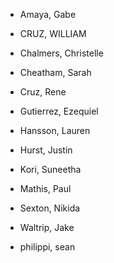 * Amaya, Gabe
* CRUZ, WILLIAM
* Chalmers, Christelle

* Cheatham, Sarah
 
* Cruz, Rene

* Gutierrez, Ezequiel
 
* Hansson, Lauren
 
* Hurst, Justin
 
* Kori, Suneetha
 
* Mathis, Paul
 
* Sexton, Nikida
 
* Waltrip, Jake
 
* philippi, sean
